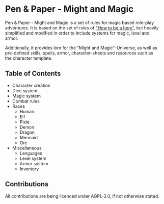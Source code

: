 # Pen & Paper - Might and Magic
Pen & Paper - Might and Magic is a set of rules for magic based role-play adventures. 
It is based on the set of rules of ["How to be a hero"](https://howtobeahero.de/index.php?title=Hauptseite), 
but heavily simplified and modified in order to include systems for magic, level and armor.

Additionally, it provides lore for the "Might and Magic"-Universe, as well as pre-defined skills, spells, armor, 
character-sheets and resources such as the character template.

## Table of Contents
* Character creation
* Dice system
* Magic system
* Combat rules
* Races
    * Human
    * Elf
    * Pixie
    * Demon
    * Dragon
    * Mermaid
    * Orc
* Miscellaneous
    * Languages
    * Level system
    * Armor system
    * Inventory 

## Contributions
All contributions are being licenced under AGPL-3.0, if not otherwise stated.